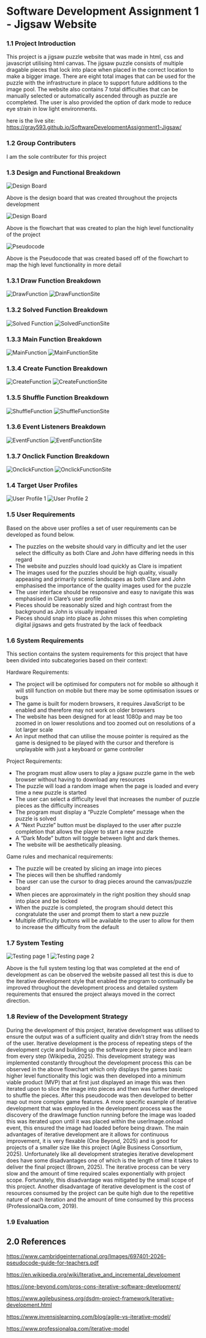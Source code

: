 # Software Development Assignment 1 - Jigsaw Website
 
### 1.1 Project Introduction
This project is a jigsaw puzzle website that was made in html, css and javascript utilising html canvas. The jigsaw puzzle consists of multiple dragable pieces that lock into place when placed in the correct location to make a bigger image. There are eight total images that can be used for the puzzle with the infrastructure in place to support future additions to the image pool. The website also contains 7 total difficulties that can be manually selected or automatically ascended through as puzzle are ccompleted. The user is also provided the option of dark mode to reduce eye strain in low light environments. 

here is the live site: https://gray593.github.io/SoftwareDevelopmentAssignment1-Jigsaw/

### 1.2 Group Contributers

I am the sole contributer for this project 

### 1.3 Design and Functional Breakdown 

![Design Board](./ReportImages/DesignBoard.png)

Above is the design board that was created throughout the projects development 

![Design Board](./ReportImages/Flowchart.png)

Above is the flowchart that was created to plan the high level functionality of the project 

![Pseudocode](./ReportImages/Pseudocode.png)

Above is the Pseudocode that was created based off of the flowchart to map the high level functionality in more detail

### 1.3.1 Draw Function Breakdown
![DrawFunction](./ReportImages/DrawFunction.png)
![DrawFunctionSite](./ReportImages/DrawFunctionSite.png)
### 1.3.2 Solved Function Breakdown
![Solved Function](./ReportImages/SolvedFunction.png)
![SolvedFunctionSite](./ReportImages/SolvedFunctionSite.png)
### 1.3.3 Main Function Breakdown 
![MainFunction](./ReportImages/MainFunction.png)
![MainFunctionSite](./ReportImages/MainFunctionSite.png)
### 1.3.4 Create Function Breakdown
![CreateFunction](./ReportImages/CreateFunction.png)
![CreateFunctionSite](./ReportImages/CreateFunctionSite.png)
### 1.3.5 Shuffle Function Breakdown 
![ShuffleFunction](./ReportImages/ShuffleFunction.png)
![ShuffleFunctionSite](./ReportImages/ShuffleFunctionSite.png)
### 1.3.6 Event Listeners Breakdown 
![EventFunction](./ReportImages/EventListeners.png)
![EventFunctionSite](./ReportImages/EventListenersSite.png)
### 1.3.7 Onclick Function Breakdown 
![OnclickFunction](./ReportImages/OnclickFunctions.png)
![OnclickFunctionSite](./ReportImages/OnclickFunctionSite.png)

### 1.4 Target User Profiles

![User Profile 1](./ReportImages/UserProfile1.png)
![User Profile 2](./ReportImages/UserProfile2.png)



### 1.5 User Requirements
Based on the above user profiles a set of user requirements can be developed as found below.

* The puzzles on the website should vary in difficulty and let the user select the difficulty as both Clare and John have differing needs in this regard
* The website and puzzles should load quickly as Clare is impatient
* The images used for the puzzles should be high quality, visually appeasing and primarily scenic landscapes as both Clare and John emphasised the importance of the quality images used for the puzzle
* The user interface should be responsive and easy to navigate this was emphasised in Clare’s user profile
* Pieces should be reasonably sized and high contrast from the background as John is visually impaired
* Pieces should snap into place as John misses this when completing digital jigsaws and gets frustrated by the lack of feedback
 

### 1.6 System Requirements 
This section contains the system requirements for this project that have been divided into subcategories based on their context:

Hardware Requirements:
* The project will be optimised for computers not for mobile so although it will still function on mobile but there may be some optimisation issues or bugs
* The game is built for modern browsers, it requires JavaScript to be enabled and therefore may not work on older browsers
* The website has been designed for at least 1080p and may be too zoomed in on lower resolutions and too zoomed out on resolutions of a lot larger scale
* An input method that can utilise the mouse pointer is required as the game is designed to be played with the cursor and therefore is unplayable with just a keyboard or game controller

Project Requirements:
* The program must allow users to play a jigsaw puzzle game in the web browser without having to download any resources
* The puzzle will load a random image when the page is loaded and every time a new puzzle is started 
* The user can select a difficulty level that increases the number of puzzle pieces as the difficulty increases
* The program must display a “Puzzle Complete” message when the puzzle is solved
* A “Next Puzzle” button must be displayed to the user after puzzle completion that allows the player to start a new puzzle
* A “Dark Mode” button will toggle between light and dark themes.
* The website will be aesthetically pleasing.

Game rules and mechanical requirements:
* The puzzle will be created by slicing an image into pieces
* The pieces will then be shuffled randomly
* The user can use the cursor to drag pieces around the canvas/puzzle board
* When pieces are approximately in the right position they should snap into place and be locked
* When the puzzle is completed, the program should detect this congratulate the user and prompt them to start a new puzzle
* Multiple difficulty buttons will be available to the user to allow for them to increase the difficulty from the default


### 1.7 System Testing

![Testing page 1](./ReportImages/TestingPart1.png)
![Testing page 2](./ReportImages/TestingPart2.png)

Above is the full system testing log that was completed at the end of development as can be observed the website passed all test this is due to the iterative development style that enabled the program to continually be improved throughout the development process and detailed system requirements that ensured the project always moved in the correct direction. 

### 1.8 Review of the Development Strategy
During the development of this project, iterative development was utilised to ensure the output was of a sufficient quality and didn’t stray from the needs of the user. Iterative development is the process of repeating steps of the development cycle and building up the software piece by piece and learn from every step (Wikipedia, 2025).
This development strategy was implemented constantly throughout the development process this can be observed in the above flowchart which only displays the games basic higher level functionality this logic was then developed into a minimum viable product (MVP) that at first just displayed an image this was then iterated upon to slice the image into pieces and then was further developed to shuffle the pieces. After this pseudocode was then developed to better map out more complex game features. A more specific example of iterative development that was employed in the development process was the discovery of the drawImage function running before the image was loaded this was iterated upon until it was placed within the userImage.onload event, this ensured the image had loaded before being drawn. The main advantages of iterative development are it allows for continuous improvement, it is very flexable (One Beyond, 2025) and is good for projects of a smaller size like this project (Agile Business Consortium, 2025). Unfortunately like all development strategies iterative development does have some disadvantages one of which is the length of time it takes to deliver the final project (Brown, 2025). The iterative process can be very slow and the amount of time required scales exponentially with project scope. Fortunately, this disadvantage was mitigated by the small scope of this project. Another disadvantage of iterative development is the cost of resources consumed by the project can be quite high due to the repetitive nature of each iteration and the amount of time consumed by this process (ProfessionalQa.com, 2019).  

### 1.9 Evaluation


## 2.0 References 
https://www.cambridgeinternational.org/Images/697401-2026-pseudocode-guide-for-teachers.pdf

https://en.wikipedia.org/wiki/Iterative_and_incremental_development

https://one-beyond.com/pros-cons-iterative-software-development/

https://www.agilebusiness.org/dsdm-project-framework/iterative-development.html

https://www.invensislearning.com/blog/agile-vs-iterative-model/

https://www.professionalqa.com/iterative-model